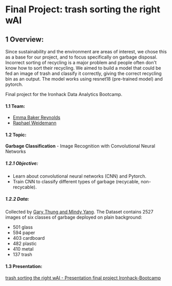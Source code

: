 # Final Project: trash sorting the right wAI

## 1 Overview:

Since sustainability and the environment are areas of interest, we chose this as a base for our project, and to focus specifically on garbage disposal. Incorrect sorting of recycling is a major problem and people often don't know how to sort their recycling. We aimed to build a model that could be fed an image of trash and classify it correctly, giving the correct recycling bin as an output. The model works using resnet18 (pre-trained model) and pytorch.

Final project for the Ironhack Data Analytics Bootcamp.

#### 1.1 Team:
- [Emma Baker Reynolds](https://github.com/emma23579)
- [Raphael Weidemann](https://github.com/ElRapa)

#### 1.2 Topic:
**Garbage Classification** - Image Recognition with Convolutional Neural Networks

##### 1.2.1 Objective:
- Learn about convolutional neural networks (CNN) and Pytorch.
- Train CNN to classify different types of garbage (recycable, non-recycable).

##### 1.2.2 Data:
Collected by [Gary Thung and Mindy Yang](https://github.com/garythung/trashnet/blob/master/data/dataset-resized.zip
).
The Dataset contains 2527 images of six classes of garbage deployed on plain background:
 - 501 glass
 - 594 paper
 - 403 cardboard
 - 482 plastic
 - 410 metal
 - 137 trash

#### 1.3 Presentation:
[trash sorting the right wAI - Presentation final project Ironhack-Bootcamp](https://www.canva.com/design/DAEynb5wJQ0/opIKLpBEV_C9Qx44GJ1daA/view?utm_content=DAEynb5wJQ0&utm_campaign=designshare&utm_medium=link&utm_source=publishpresent)
